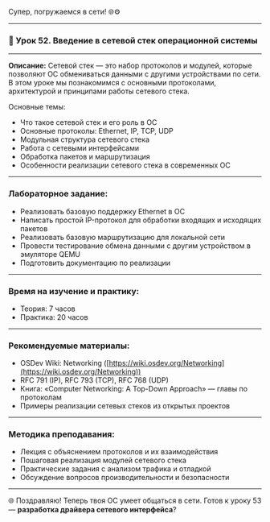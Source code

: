 Супер, погружаемся в сети! 🌐⚙️

---

### 🔹 Урок 52. Введение в сетевой стек операционной системы

---

**Описание:**
Сетевой стек — это набор протоколов и модулей, которые позволяют ОС обмениваться данными с другими устройствами по сети. В этом уроке мы познакомимся с основными протоколами, архитектурой и принципами работы сетевого стека.

Основные темы:

* Что такое сетевой стек и его роль в ОС
* Основные протоколы: Ethernet, IP, TCP, UDP
* Модульная структура сетевого стека
* Работа с сетевыми интерфейсами
* Обработка пакетов и маршрутизация
* Особенности реализации сетевого стека в современных ОС

---

### Лабораторное задание:

* Реализовать базовую поддержку Ethernet в ОС
* Написать простой IP-протокол для обработки входящих и исходящих пакетов
* Реализовать базовую маршрутизацию для локальной сети
* Провести тестирование обмена данными с другим устройством в эмуляторе QEMU
* Подготовить документацию по реализации

---

### Время на изучение и практику:

* Теория: 7 часов
* Практика: 20 часов

---

### Рекомендуемые материалы:

* OSDev Wiki: Networking ([https://wiki.osdev.org/Networking](https://wiki.osdev.org/Networking))
* RFC 791 (IP), RFC 793 (TCP), RFC 768 (UDP)
* Книга: «Computer Networking: A Top-Down Approach» — главы по протоколам
* Примеры реализации сетевых стеков из открытых проектов

---

### Методика преподавания:

* Лекция с объяснением протоколов и их взаимодействия
* Пошаговая реализация модулей сетевого стека
* Практические задания с анализом трафика и отладкой
* Обсуждение вопросов производительности и безопасности

---

🌐 Поздравляю! Теперь твоя ОС умеет общаться в сети. Готов к уроку 53 — **разработка драйвера сетевого интерфейса**?

